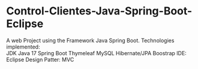 # Control-Clientes-Java-Spring-Boot-Eclipse
A web Project using the Framework Java Spring Boot. Technologies implemented:  
JDK Java 17
Spring Boot
Thymeleaf
MySQL
Hibernate/JPA
Boostrap
IDE: Eclipse
Design Patter: MVC
